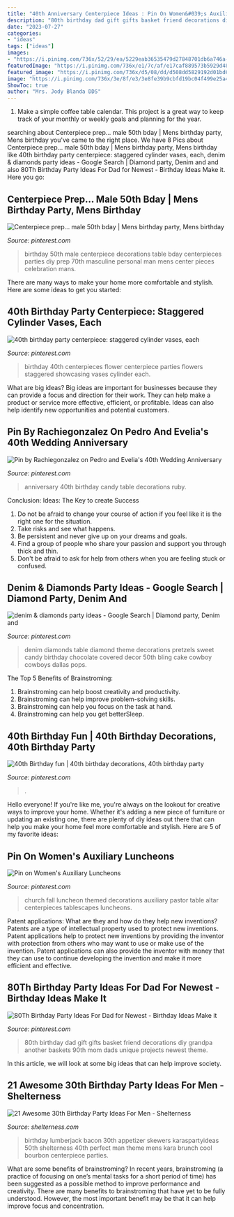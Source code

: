 ```yaml
---
title: "40th Anniversary Centerpiece Ideas : Pin On Women&#039;s Auxiliary Luncheons"
description: "80th birthday dad gift gifts basket friend decorations diy grandpa another baskets 90th mom dads unique projects newest theme"
date: "2023-07-27"
categories:
- "ideas"
tags: ["ideas"]
images:
- "https://i.pinimg.com/736x/52/29/ea/5229eab36535479d27848701db6a746a--th-wedding-anniversary-parents-anniversary.jpg"
featuredImage: "https://i.pinimg.com/736x/e1/7c/af/e17caf889573b5929d48e6e4ec4d7d7d.jpg"
featured_image: "https://i.pinimg.com/736x/d5/08/dd/d508dd5829192d01bd6ec45103bd2c9a--birthday-party-centerpieces-th-birthday-parties.jpg"
image: "https://i.pinimg.com/736x/3e/8f/e3/3e8fe39b9cbfd19bc04f499e25a47aff.jpg"
ShowToc: true
author: "Mrs. Jody Blanda DDS"
---
```



1. Make a simple coffee table calendar. This project is a great way to keep track of your monthly or weekly goals and planning for the year.

	

		
searching about Centerpiece prep... male 50th bday | Mens birthday party, Mens birthday you've came to the right place. We have 8 Pics about Centerpiece prep... male 50th bday | Mens birthday party, Mens birthday like 40th birthday party centerpiece: staggered cylinder vases, each, denim &amp; diamonds party ideas - Google Search | Diamond party, Denim and and also 80Th Birthday Party Ideas For Dad for Newest - Birthday Ideas Make it. Here you go:
		
    
## Centerpiece Prep... Male 50th Bday | Mens Birthday Party, Mens Birthday

<img loading=lazy src="https://i.pinimg.com/736x/f2/a7/e4/f2a7e448917930d4d0ff013733b3f86a--male-birthday-th-birthday.jpg" onerror="this.onerror=null;this.src='https://tse3.mm.bing.net/th?id=OIP.NQGat8kOUMqE3VlSKk-AOQAAAA&amp;pid=15.1';" alt="Centerpiece prep... male 50th bday | Mens birthday party, Mens birthday">

_Source: pinterest.com_

>birthday 50th male centerpiece decorations table bday centerpieces parties diy prep 70th masculine personal man mens center pieces celebration mans. 

	

There are many ways to make your home more comfortable and stylish. Here are some ideas to get you started: 

    
## 40th Birthday Party Centerpiece: Staggered Cylinder Vases, Each

<img loading=lazy src="https://i.pinimg.com/736x/d5/08/dd/d508dd5829192d01bd6ec45103bd2c9a--birthday-party-centerpieces-th-birthday-parties.jpg" onerror="this.onerror=null;this.src='https://tse2.mm.bing.net/th?id=OIP.C3_aU0RDRfPsx0EVHqQe5QHaK-&amp;pid=15.1';" alt="40th birthday party centerpiece: staggered cylinder vases, each">

_Source: pinterest.com_

>birthday 40th centerpieces flower centerpiece parties flowers staggered showcasing vases cylinder each. 

	

What are big ideas?
Big ideas are important for businesses because they can provide a focus and direction for their work. They can help make a product or service more effective, efficient, or profitable. Ideas can also help identify new opportunities and potential customers.

    
## Pin By Rachiegonzalez On Pedro And Evelia&#039;s 40th Wedding Anniversary

<img loading=lazy src="https://i.pinimg.com/736x/52/29/ea/5229eab36535479d27848701db6a746a--th-wedding-anniversary-parents-anniversary.jpg" onerror="this.onerror=null;this.src='https://tse3.mm.bing.net/th?id=OIP.lVVuM5et7Vw0CimwrGj6FAHaJ3&amp;pid=15.1';" alt="Pin by Rachiegonzalez on Pedro and Evelia&#039;s 40th Wedding Anniversary">

_Source: pinterest.com_

>anniversary 40th birthday candy table decorations ruby. 

	

Conclusion: Ideas: The Key to create Success
1. Do not be afraid to change your course of action if you feel like it is the right one for the situation.
2. Take risks and see what happens.
3. Be persistent and never give up on your dreams and goals.
4. Find a group of people who share your passion and support you through thick and thin.
5. Don't be afraid to ask for help from others when you are feeling stuck or confused.

    
## Denim &amp; Diamonds Party Ideas - Google Search | Diamond Party, Denim And

<img loading=lazy src="https://i.pinimg.com/736x/5d/86/f8/5d86f8179604d904c552f1c4cdb58ba0.jpg" onerror="this.onerror=null;this.src='https://tse4.mm.bing.net/th?id=OIP.3uzDyRcEb7Gpf2zhHPQx7wHaLH&amp;pid=15.1';" alt="denim &amp; diamonds party ideas - Google Search | Diamond party, Denim and">

_Source: pinterest.com_

>denim diamonds table diamond theme decorations pretzels sweet candy birthday chocolate covered decor 50th bling cake cowboy cowboys dallas pops. 

	

The Top 5 Benefits of Brainstroming:
1. Brainstroming can help boost creativity and productivity.
2. Brainstroming can help improve problem-solving skills.
3. Brainstroming can help you focus on the task at hand.
4. Brainstroming can help you get betterSleep.

    
## 40th Birthday Fun | 40th Birthday Decorations, 40th Birthday Party

<img loading=lazy src="https://i.pinimg.com/736x/3e/8f/e3/3e8fe39b9cbfd19bc04f499e25a47aff.jpg" onerror="this.onerror=null;this.src='https://tse4.mm.bing.net/th?id=OIP.UgGxOPZy7lacHyxNjCtlSAHaLH&amp;pid=15.1';" alt="40th Birthday fun | 40th birthday decorations, 40th birthday party">

_Source: pinterest.com_

>. 

	

Hello everyone! If you're like me, you're always on the lookout for creative ways to improve your home. Whether it's adding a new piece of furniture or updating an existing one, there are plenty of diy ideas out there that can help you make your home feel more comfortable and stylish. Here are 5 of my favorite ideas: 

    
## Pin On Women&#039;s Auxiliary Luncheons

<img loading=lazy src="https://i.pinimg.com/736x/08/43/ac/0843ac4afbf28199976c58abb2e702ae--pastor-church-ideas.jpg" onerror="this.onerror=null;this.src='https://tse4.mm.bing.net/th?id=OIP.DsxTKWpxYKbGm503UN8DJAHaJ6&amp;pid=15.1';" alt="Pin on Women&#039;s Auxiliary Luncheons">

_Source: pinterest.com_

>church fall luncheon themed decorations auxiliary pastor table altar centerpieces tablescapes luncheons. 

	

Patent applications: What are they and how do they help new inventions?
Patents are a type of intellectual property used to protect new inventions. Patent applications help to protect new inventions by providing the inventor with protection from others who may want to use or make use of the invention. Patent applications can also provide the inventor with money that they can use to continue developing the invention and make it more efficient and effective.

    
## 80Th Birthday Party Ideas For Dad For Newest - Birthday Ideas Make It

<img loading=lazy src="https://i.pinimg.com/736x/e1/7c/af/e17caf889573b5929d48e6e4ec4d7d7d.jpg" onerror="this.onerror=null;this.src='https://tse4.mm.bing.net/th?id=OIP.Ob_pmDcQrwWBc4gZsZ6qMgHaNI&amp;pid=15.1';" alt="80Th Birthday Party Ideas For Dad for Newest - Birthday Ideas Make it">

_Source: pinterest.com_

>80th birthday dad gift gifts basket friend decorations diy grandpa another baskets 90th mom dads unique projects newest theme. 

	

In this article, we will look at some big ideas that can help improve society.

    
## 21 Awesome 30th Birthday Party Ideas For Men - Shelterness

<img loading=lazy src="http://i.shelterness.com/2017/02/14-bacon-skewers-will-be-a-perfect-appetizer.jpg" onerror="this.onerror=null;this.src='https://tse3.mm.bing.net/th?id=OIP.o1yr4zsQt4DdBeZsY0MuXwHaLG&amp;pid=15.1';" alt="21 Awesome 30th Birthday Party Ideas For Men - Shelterness">

_Source: shelterness.com_

>birthday lumberjack bacon 30th appetizer skewers karaspartyideas 50th shelterness 40th perfect man theme mens kara brunch cool bourbon centerpiece parties. 

	

What are some benefits of brainstroming?
In recent years, brainstroming (a practice of focusing on one’s mental tasks for a short period of time) has been suggested as a possible method to improve performance and creativity. There are many benefits to brainstroming that have yet to be fully understood. However, the most important benefit may be that it can help improve focus and concentration.

